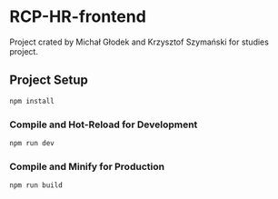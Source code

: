 # RCP-HR-frontend

Project crated by Michał Głodek and Krzysztof Szymański for studies project.

## Project Setup

```sh
npm install
```

### Compile and Hot-Reload for Development

```sh
npm run dev
```

### Compile and Minify for Production

```sh
npm run build
```

